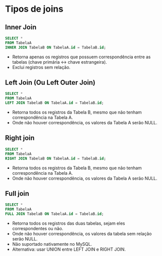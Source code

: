 # Tipos de joins

## Inner Join
```sql
SELECT *
FROM TabelaA
INNER JOIN TabelaB ON TabelaA.id = TabelaB.id;
```
- Retorna apenas os registros que possuem correspondência entre as tabelas (chave primária ↔ chave estrangeira).
- Exclui registros sem relação.

## Left Join (Ou Left Outer Join)
```sql 
SELECT *
FROM TabelaA
LEFT JOIN TabelaB ON TabelaA.id = TabelaB.id;
```
- Retorna todos os registros da Tabela B, mesmo que não tenham correspondência na Tabela A.
- Onde não houver correspondência, os valores da Tabela A serão NULL.


## Right join
```sql
SELECT *
FROM TabelaA
RIGHT JOIN TabelaB ON TabelaA.id = TabelaB.id;
```
- Retorna todos os registros da Tabela B, mesmo que não tenham correspondência na Tabela A. 
- Onde não houver correspondência, os valores da Tabela A serão NULL.
  
## Full join
```sql
SELECT *
FROM TabelaA
FULL JOIN TabelaB ON TabelaA.id = TabelaB.id;
```
- Retorna todos os registros das duas tabelas, sejam eles correspondentes ou não.
- Onde não houver correspondência, os valores da tabela sem relação serão NULL.
- Não suportado nativamente no MySQL.
- Alternativa: usar UNION entre LEFT JOIN e RIGHT JOIN.
